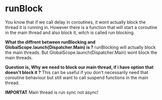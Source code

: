 # runBlock

You know that if we call delay in coroutines, it wont actually block the thread it is running in.
However there is a function that will start a coroutine in the main thread and also block it, witch is called run blocking.


**What the diffrent between runBlocking and GlobalScope.launch(Dispatcher.Main) is ?**
runBlocking will actually block the main threads.
But GlobalScope.launch(Dispatcher.Main) wont block the main threads.


**Question is, Why we need to block our main thread, if i have option that doesn't block it ?**
This can be useful if you don't necessarily need that coroutine behaviour but still want to call suspend functions in the main thread.

**IMPORTAT**
Main thread is run sync not async!
